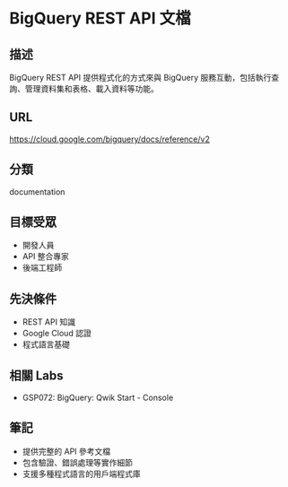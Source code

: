 # BigQuery REST API 文檔

## 描述
BigQuery REST API 提供程式化的方式來與 BigQuery 服務互動，包括執行查詢、管理資料集和表格、載入資料等功能。

## URL
https://cloud.google.com/bigquery/docs/reference/v2

## 分類
documentation

## 目標受眾
- 開發人員
- API 整合專家
- 後端工程師

## 先決條件
- REST API 知識
- Google Cloud 認證
- 程式語言基礎

## 相關 Labs
- GSP072: BigQuery: Qwik Start - Console

## 筆記
- 提供完整的 API 參考文檔
- 包含驗證、錯誤處理等實作細節
- 支援多種程式語言的用戶端程式庫
